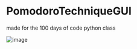 # PomodoroTechniqueGUI
made for the 100 days of code python class

![image](https://user-images.githubusercontent.com/30809120/216222909-b3d0c019-5d56-4e2b-8c91-4754c0416101.png)
